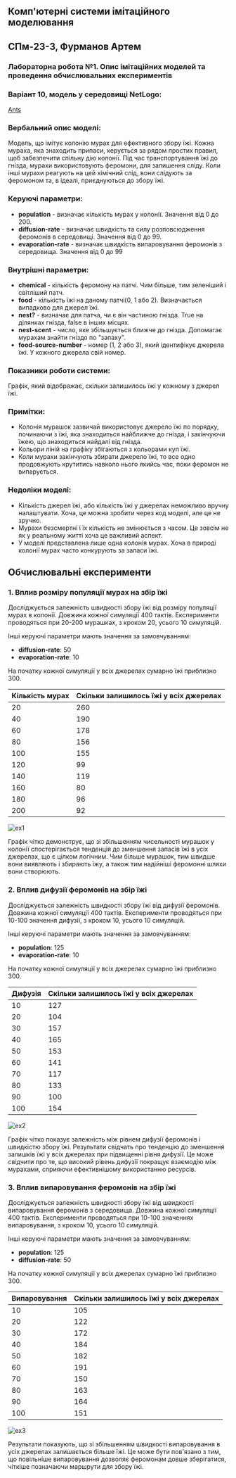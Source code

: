 ## Комп'ютерні системи імітаційного моделювання
## СПм-23-3, **Фурманов Артем**
### Лабораторна робота №**1**. Опис імітаційних моделей та проведення обчислювальних експериментів


### Варіант 10, модель у середовищі NetLogo:
[Ants](https://www.netlogoweb.org/launch#http://www.netlogoweb.org/assets/modelslib/Sample%20Models/Biology/Ants.nlogo)

### Вербальний опис моделі:
Модель, що імітує колонію мурах для ефективного збору їжі. Кожна мураха, яка знаходить припаси, керується за рядом простих правил, щоб забезпечити спільну дію колонії. Під час транспортування їжі до гнізда, мурахи використовують феромони, для залишення сліду. Коли інші мурахи реагують на цей хімічний слід, вони слідують за феромоном та, в ідеалі, приєднуються до збору їжі.

### Керуючі параметри:
- **population** - визначає кількість мурах у колонії. Значення від 0 до 200.
- **diffusion-rate** - визначає швидкість та силу розповсюдження феромонів в середовищі. Значення від 0 до 99.
- **evaporation-rate** - визначає швидкість випаровування феромонів з середовища. Значення від 0 до 99

### Внутрішні параметри:
- **chemical** - кількість феромону на патчі. Чим більше, тим зеленіший і світліший патч.
- **food** - кількість їжі на даному патчі(0, 1 або 2). Визначається випадково для джерел їжі.
- **nest?** - визначає для патча, чи є він частиною гнізда. True на ділянках гнізда, false в інших місцях.
- **nest-scent** - число, яке збільшується ближче до гнізда. Допомагає мурахам знайти гніздо по "запаху".
- **food-source-number** - номер (1, 2 або 3), який ідентифікує джерела їжі. У кожного джерела свій номер.

### Показники роботи системи:
Графік, який відображає, скільки залишилось їжі у кожному з джерел їжі.

### Примітки:
- Колонія мурашок зазвичай використовує джерело їжі по порядку, починаючи з їжі, яка знаходиться найближче до гнізда, і закінчуючи їжею, що знаходиться найдалі від гнізда.
- Кольори ліній на графіку збігаються з кольорами куп їжі.
- Коли мурахи закінчують збирати джерело їжі, то все одно продовжують крутитись навколо нього якийсь час, поки феромон не випарується.
  
### Недоліки моделі:  
- Кількість джерел їжі, або кількість їжі у джерелах неможливо вручну налаштувати. Хоча, це можна зробити через код моделі, але це не зручно.
- Мурахи безсмертні і їх кількість не змінюється з часом. Це зовсім не як у реальному житті хоча це важливий аспект.
- У моделі представлена лише одна колонія мурах. Хоча в природі колонії мурах часто конкурують за запаси їжі.

## Обчислювальні експерименти
### 1. Вплив розміру популяції мурах на збір їжі
Досліджується залежність швидкості збору їжі від розміру популяції мурах в колонії. Довжина кожної симуляції 400 тактів.
Експерименти проводяться при 20-200 мурашках, з кроком 20, усього 10 симуляцій. 

Інші керуючі параметри мають значення за замовчуванням:
- **diffusion-rate**: 50
- **evaporation-rate**: 10
  
На початку кожної симуляції у всіх джерелах сумарно їжі приблизно 300.
<table>
<thead>
<tr><th>Кількість мурах</th><th>Скільки залишилось їжі у всіх джерелах</tr>
</thead>
<tbody>
<tr><td>20</td><td>260</td></tr>
<tr><td>40</td><td>190</td></tr>
<tr><td>60</td><td>178</td></tr>
<tr><td>80</td><td>156</td></tr>
<tr><td>100</td><td>155</td></tr>
<tr><td>120</td><td>99</td></tr>
<tr><td>140</td><td>119</td></tr>
<tr><td>160</td><td>80</td></tr>
<tr><td>180</td><td>96</td></tr>
<tr><td>200</td><td>92</td></tr>
</tbody>
</table>

![ex1](fig1.png)

Графік чітко демонструє, що зі збільшенням чисельності мурашок у колонії спостерігається тенденція до зменшення запасів їжі в усіх джерелах, що є цілком логічним. Чим більше мурашок, тим швидше вони виявляють і збирають їжу, а також тим надійніші феромонні шляхи вони створюють.

### 2. Вплив дифузії феромонів на збір їжі
Досліджується залежність швидкості збору їжі від дифузії феромонів. Довжина кожної симуляції 400 тактів.
Експерименти проводяться при 10-100 значення дифузії, з кроком 10, усього 10 симуляцій.  

Інші керуючі параметри мають значення за замовчуванням:
- **population**: 125
- **evaporation-rate**: 10

На початку кожної симуляції у всіх джерелах сумарно їжі приблизно 300.
<table>
<thead>
<tr><th>Дифузія</th><th>Скільки залишилось їжі у всіх джерелах</tr>
</thead>
<tbody>
<tr><td>10</td><td>127</td></tr>
<tr><td>20</td><td>104</td></tr>
<tr><td>30</td><td>157</td></tr>
<tr><td>40</td><td>165</td></tr>
<tr><td>50</td><td>153</td></tr>
<tr><td>60</td><td>141</td></tr>
<tr><td>70</td><td>117</td></tr>
<tr><td>80</td><td>133</td></tr>
<tr><td>90</td><td>100</td></tr>
<tr><td>100</td><td>154</td></tr>
</tbody>
</table>

![ex2](fig2.png)

Графік чітко показує залежність між рівнем дифузії феромонів і швидкістю збору їжі. Результати свідчать про тенденцію до зменшення залишків їжі у всіх джерелах при підвищенні рівня дифузії. Це може свідчити про те, що високий рівень дифузії покращує взаємодію між мурахами, сприяючи ефективнішому використанню ресурсів.

### 3. Вплив випаровування феромонів на збір їжі
Досліджується залежність швидкості збору їжі від  швидкості випаровування феромонів з середовища. Довжина кожної симуляції 400 тактів.
Експерименти проводяться при 10-100 значеннях випаровування, з кроком 10, усього 10 симуляцій.

Інші керуючі параметри мають значення за замовчуванням:
- **population**: 125
- **diffusion-rate**: 50
  
На початку кожної симуляції у всіх джерелах сумарно їжі приблизно 300.
<table>
<thead>
<tr><th>Випаровування</th><th>Скільки залишилось їжі у всіх джерелах</tr>
</thead>
<tbody>
<tr><td>10</td><td>105</td></tr>
<tr><td>20</td><td>122</td></tr>
<tr><td>30</td><td>172</td></tr>
<tr><td>40</td><td>184</td></tr>
<tr><td>50</td><td>182</td></tr>
<tr><td>60</td><td>191</td></tr>
<tr><td>70</td><td>150</td></tr>
<tr><td>80</td><td>163</td></tr>
<tr><td>90</td><td>164</td></tr>
<tr><td>100</td><td>151</td></tr>
</tbody>
</table>

![ex3](fig3.png)

Результати показують, що зі збільшенням швидкості випаровування в усіх джерелах залишається більше їжі. Це може бути пов'язано з тим, що повільніше випаровування дозволяє феромонам довше зберігатися, чіткіше позначаючи маршрути для збору їжі.

